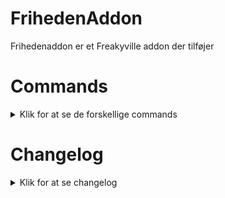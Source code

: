 # FrihedenAddon
Frihedenaddon er et Freakyville addon der tilføjer 


# Commands
<details>
  <summary>Klik for at se de forskellige commands</summary>

  ## Apartments

  - /Apartments
  - /Apt
  - /Apt Info
  - /Apt (Celle Nummer)
  ## Investments
  - /inv
  - /inv coords
  ## Renter
  - /Renter
  ## Timer
  - /Timer
</details>

# Changelog
<details>
  <summary>Klik for at se changelog</summary>
**Version 1.2**
- Tilføjet /renter
- Optimeret en del filer
- Opdateret readme
  
**Version 1.1**
- Gjordt Debugging nemmere
- Lavet så det er muligt at gemme forskellige account's investments
- Tilføjede manglende mellemrum i error texten for lejligheder

**Version 1.0**
- Ingen beskrivelse
  
</details>
